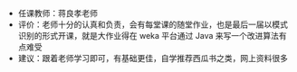 * 任课教师：蒋良孝老师
* 评价：老师十分的认真和负责，会有每堂课的随堂作业，也是最后一届以模式识别的形式开课，就是大作业得在 weka 平台通过 Java 来写一个改进算法有点难受
* 建议：跟着老师学习即可，有基础更佳，自学推荐西瓜书之类，网上资料很多